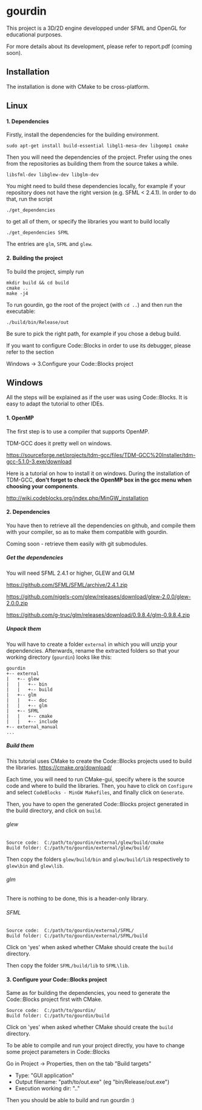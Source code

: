 # gourdin

This project is a 3D/2D engine developped under SFML and OpenGL for educational
purposes.

For more details about its development, please refer to report.pdf (coming soon).

## Installation

The installation is done with CMake to be cross-platform.

## Linux

#### 1. Dependencies

Firstly, install the dependencies for the building environment.
```
sudo apt-get install build-essential libgl1-mesa-dev libgomp1 cmake
```
Then you will need the dependencies of the project. Prefer using the ones from the repositories as building them from the source takes a while.
```
libsfml-dev libglew-dev libglm-dev
```
You might need to build these dependencies locally, for example if your repository does not have the right version (e.g. SFML < 2.4.1). In order to do that, run the script
```
./get_dependencies
```
to get all of them, or specify the libraries you want to build locally
```
./get_dependencies SFML
```

The entries are `glm`, `SFML` and `glew`.

#### 2. Building the project

To build the project, simply run
```
mkdir build && cd build
cmake ..
make -j4
```

To run gourdin, go the root of the project (with `cd ..`) and then run the executable:
```
./build/bin/Release/out
```

Be sure to pick the right path, for example if you chose a debug build.

If you want to configure Code::Blocks in order to use its debugger, please refer to the section

Windows -> 3.Configure your Code::Blocks project

## Windows

All the steps will be explained as if the user was using Code::Blocks. It is easy to adapt the tutorial to other IDEs.

#### 1. OpenMP

The first step is to use a compiler that supports OpenMP.

TDM-GCC does it pretty well on windows.

https://sourceforge.net/projects/tdm-gcc/files/TDM-GCC%20Installer/tdm-gcc-5.1.0-3.exe/download

Here is a tutorial on how to install it on windows. During the installation of TDM-GCC, **don't forget to check the OpenMP box in the gcc menu when choosing your components**.

http://wiki.codeblocks.org/index.php/MinGW_installation

#### 2. Dependencies

You have then to retrieve all the dependencies on github, and compile them with your compiler, so as to make them compatible with gourdin.

Coming soon - retrieve them easily with git submodules.

##### Get the dependencies

You will need SFML 2.4.1 or higher, GLEW and GLM

https://github.com/SFML/SFML/archive/2.4.1.zip

https://github.com/nigels-com/glew/releases/download/glew-2.0.0/glew-2.0.0.zip

https://github.com/g-truc/glm/releases/download/0.9.8.4/glm-0.9.8.4.zip

##### Unpack them

You will have to create a folder `external` in which you will unzip your dependencies.
Afterwards, rename the extracted folders so that your working directory (`gourdin`) looks like this:
```
gourdin
+-- external
|   +-- glew
|   |   +-- bin
|   |   +-- build
|   +-- glm
|   |   +-- doc
|   |   +-- glm
|   +-- SFML
|   |   +-- cmake
|   |   +-- include
+-- external_manual
...
```

##### Build them

This tutorial uses CMake to create the Code::Blocks projects used to build the libraries.
https://cmake.org/download/

Each time, you will need to run CMake-gui, specify where is the source code and where to build the libraries. Then, you have to click on `Configure` and select `CodeBlocks - MinGW Makefiles`, and finally click on `Generate`.

Then, you have to open the generated Code::Blocks project generated in the build directory, and click on `build`.

###### glew

```
Source code:  C:/path/to/gourdin/external/glew/build/cmake
Build folder: C:/path/to/gourdin/external/glew/build/
```

Then copy the folders `glew/build/bin` and `glew/build/lib` respectively to `glew\bin` and `glew\lib`.

###### glm

There is nothing to be done, this is a header-only library.

###### SFML

```
Source code:  C:/path/to/gourdin/external/SFML/
Build folder: C:/path/to/gourdin/external/SFML/build
```

Click on 'yes' when asked whether CMake should create the `build` directory.

Then copy the folder `SFML/build/lib` to `SFML\lib`.

#### 3. Configure your Code::Blocks project

Same as for building the dependencies, you need to generate the Code::Blocks project first with CMake.

```
Source code:  C:/path/to/gourdin/
Build folder: C:/path/to/gourdin/build
```

Click on 'yes' when asked whether CMake should create the `build` directory.

To be able to compile and run your project directly, you have to change some project parameters in Code::Blocks

Go in Project -> Properties, then on the tab "Build targets"

* Type: "GUI application"
* Output filename: "path/to/out.exe" (eg "bin/Release/out.exe")
* Execution working dir: "\.\."

Then you should be able to build and run gourdin :)
